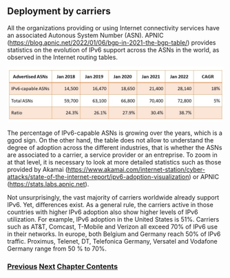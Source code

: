 ## Deployment by carriers

All the organizations providing or using Internet connectivity services have an associated Autonous System Number (ASN).
APNIC (https://blog.apnic.net/2022/01/06/bgp-in-2021-the-bgp-table/) provides statistics on the evolution of IPv6 support across the ASNs in the world, as observed in the Internet routing tables.

<img src="./Section5_Table2.jpg">

The percentage of IPv6-capable ASNs is growing over the years, which is a ggod sign.
On the other hand, the table does not allow to understand the degree of adoption across the different industries, that is whether the ASNs are associated to a carrier, a service provider or an entreprise.
To zoom in at that level, it is necessary to look at more detailed statistics such as those provided by Akamai (https://www.akamai.com/internet-station/cyber-attacks/state-of-the-internet-report/ipv6-adoption-visualization) or APNIC (https://stats.labs.apnic.net).

Not unsurprisingly, the vast majority of carriers worldwide already support IPv6. Yet, differences exist.
As a general rule, the carriers active in those countries with higher IPv6 adoption also show higher levels of IPv6 utilization.
For example, IPv6 adoption in the United States is 51%. Carriers such as AT&T, Comcast, T-Mobile and Verizon all exceed 70% of IPv6 use in their networks.
In europe, both Belgium and Germany reach 50% of IPv6 traffic. Proximus, Telenet, DT, Telefonica Germany, Versatel and Vodafone Germany range from 50 % to 70%.

<!-- Link lines generated automatically; do not delete -->
### [<ins>Previous</ins>](Status.md) [<ins>Next</ins>](Deployment%20in%20the%20home.md) [<ins>Chapter Contents</ins>](5.%20Deployment.md)
